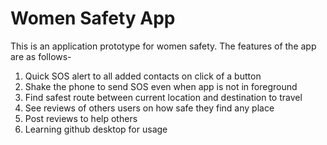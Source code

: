 # Women Safety App
This is an application prototype for women safety. 
The features of the app are as follows-
  1. Quick SOS alert to all added contacts on click of a button
  2. Shake the phone to send SOS even when app is not in foreground
  3. Find safest route between current location and destination to travel
  4. See reviews of others users on how safe they find any place
  5. Post reviews to help others
  6. Learning github desktop for usage
